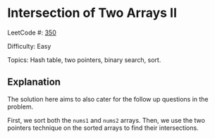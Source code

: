 # Intersection of Two Arrays II

LeetCode #: [350](https://leetcode.com/problems/intersection-of-two-arrays-ii/)

Difficulty: Easy

Topics: Hash table, two pointers, binary search, sort.

## Explanation

The solution here aims to also cater for the follow up questions in the problem.

First, we sort both the `nums1` and `nums2` arrays. Then, we use the two pointers technique on the sorted arrays to find their intersections.
